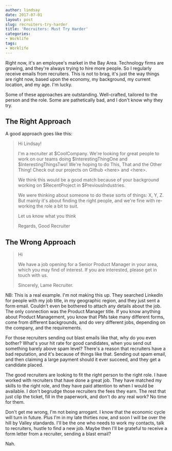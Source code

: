 ```yaml
---
author: lindsay
date: 2017-07-01
layout: post
slug: recruiters-try-harder
title: 'Recruiters: Must Try Harder'
categories:
- Worklife
tags:
- Worklife
---
```


Right now, it's an employee's market in the Bay Area. Technology firms are growing, and they're always trying to hire more people. So I regularly receive emails from recruiters. This is not to brag, it's just the way things are right now, based upon the economy, my background, my current location, and my age. I'm lucky. 

Some of these approaches are outstanding. Well-crafted, tailored to the person and the role. Some are pathetically bad, and I don't know why they try.

## The Right Approach

A good approach goes like this:

> Hi Lindsay!
>
> I'm a recruiter at $CoolCompany. We're looking for great people to work on our teams doing $InterestingThingOne and $InterestingThingsTwo! We're hoping to do This, That and the Other Thing! Check out our projects on Github &lt;here&gt; and &lt;here&gt;.
> 
> We think this would be a good match because of your background working on $RecentProject in $PreviousIndustries.
> 
> We were thinking about someone to do these sorts of things: X, Y, Z. But mainly it's about finding the right people, and we're fine with re-working the role a bit to suit.
>
> Let us know what you think
>
> Regards,
> Good Recruiter

## The Wrong Approach

> Hi <Insert Name Here>
>
> We have a job opening for a Senior Product Manager in your area, which you may find of interest. If you are interested, please get in touch with us.
>
> Sincerely,
> Lame Recruiter.

NB: This is a real example. I'm not making this up. They searched LinkedIn for people with my job title, in my geographic region, and they just sent a form email. Couldn't even be bothered to attach any details about the job. The only connection was the Product Manager title. If you know anything about Product Management, you know that PMs take many different forms, come from different backgrounds, and do very different jobs, depending on the company, and the requirements.

For those recruiters sending out blast emails like that, why do you even bother? What's your hit rate for good candidates, when you send out something barely above spam level? There's a reason that recruiters have a bad reputation, and it's because of things like that. Sending out spam email, and then claiming a large payment should it ever succeed, and they get a candidate placed.

The good recruiters are looking to fit the right person to the right role. I have worked with recruiters that have done a great job. They have matched my skills to the right role, and they have paid attention to when I would be available. I don't begrudge those recruiters the fees they earn. The rest that just clip the ticket, fill in the paperwork, and don't do any real work? No time for them.

Don't get me wrong, I'm not being arrogant. I know that the economic cycle will turn in future. Plus I'm in my late thirties now, and soon I will be over the hill by Valley standards. I'll be the one who needs to work my contacts, talk to recruiters, hustle to find a new job. Maybe then I'll be grateful to receive a form letter from a recruiter, sending a blast email?

Nah.
